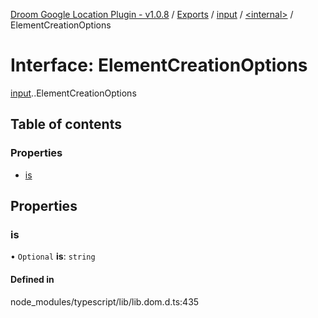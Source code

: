 [Droom Google Location Plugin - v1.0.8](../README.md) / [Exports](../modules.md) / [input](../modules/input.md) / [<internal\>](../modules/input._internal_.md) / ElementCreationOptions

# Interface: ElementCreationOptions

[input](../modules/input.md).[<internal>](../modules/input._internal_.md).ElementCreationOptions

## Table of contents

### Properties

- [is](input._internal_.ElementCreationOptions.md#is)

## Properties

### is

• `Optional` **is**: `string`

#### Defined in

node_modules/typescript/lib/lib.dom.d.ts:435
